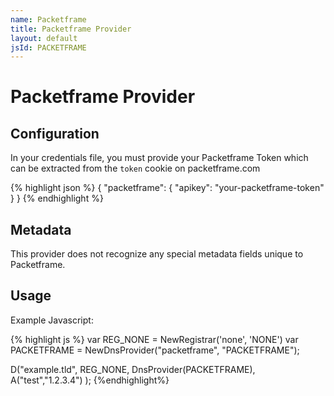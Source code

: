 ```yaml
---
name: Packetframe 
title: Packetframe Provider
layout: default
jsId: PACKETFRAME
---
```

# Packetframe Provider

## Configuration
In your credentials file, you must provide your Packetframe Token which can be extracted from the `token` cookie on packetframe.com

{% highlight json %}
{
  "packetframe": {
    "apikey": "your-packetframe-token"
  }
}
{% endhighlight %}

## Metadata
This provider does not recognize any special metadata fields unique to Packetframe.

## Usage
Example Javascript:

{% highlight js %}
var REG_NONE = NewRegistrar('none', 'NONE')
var PACKETFRAME = NewDnsProvider("packetframe", "PACKETFRAME");

D("example.tld", REG_NONE, DnsProvider(PACKETFRAME),
    A("test","1.2.3.4")
);
{%endhighlight%}
